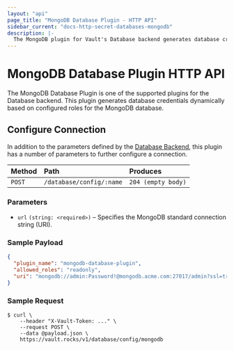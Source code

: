```yaml
---
layout: "api"
page_title: "MongoDB Database Plugin - HTTP API"
sidebar_current: "docs-http-secret-databases-mongodb"
description: |-
  The MongoDB plugin for Vault's Database backend generates database credentials to access MongoDB servers.
---
```


# MongoDB Database Plugin HTTP API

The MongoDB Database Plugin is one of the supported plugins for the Database
backend. This plugin generates database credentials dynamically based on
configured roles for the MongoDB database.

## Configure Connection

In addition to the parameters defined by the [Database
Backend](/api/secret/databases/index.html#configure-connection), this plugin
has a number of parameters to further configure a connection.

| Method   | Path                         | Produces               |
| :------- | :--------------------------- | :--------------------- |
| `POST`   | `/database/config/:name`     | `204 (empty body)` |

### Parameters
- `url` `(string: <required>)` – Specifies the MongoDB standard connection string (URI).

### Sample Payload

```json
{
  "plugin_name": "mongodb-database-plugin",
  "allowed_roles": "readonly",
  "uri": "mongodb://admin:Password!@mongodb.acme.com:27017/admin?ssl=true"
}
```

### Sample Request

```
$ curl \
    --header "X-Vault-Token: ..." \
    --request POST \
    --data @payload.json \
    https://vault.rocks/v1/database/config/mongodb
```
